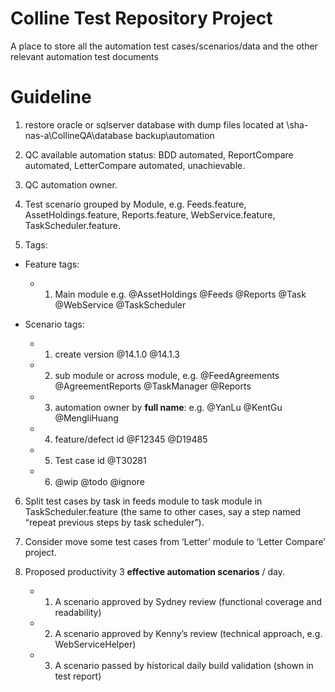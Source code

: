 **Colline Test Repository Project**
===
A place to store all the automation test cases/scenarios/data and the other relevant automation test documents

**Guideline**
===
1.	restore oracle or sqlserver database with dump files located at \\sha-nas-a\CollineQA\database backup\automation

2.	QC available automation status: BDD automated, ReportCompare automated, LetterCompare automated, unachievable.

3.	QC automation owner.

4.	Test scenario grouped by Module, e.g. Feeds.feature, AssetHoldings.feature, Reports.feature, WebService.feature, TaskScheduler.feature.

5.	Tags:

* Feature tags:
    * 1)	Main module e.g. @AssetHoldings  @Feeds @Reports @Task @WebService @TaskScheduler

* Scenario tags:
    * 1)	create version @14.1.0 @14.1.3
    * 2)	sub module or across module, e.g. @FeedAgreements @AgreementReports @TaskManager @Reports
    * 3)	automation owner by **full name**: e.g. @YanLu @KentGu @MengliHuang
    * 4)	feature/defect id @F12345 @D19485
    * 5)	Test case id @T30281
    * 6)	@wip @todo @ignore

6.	Split test cases by task in feeds module to task module in TaskScheduler.feature (the same to other cases, say a step named “repeat previous steps by task scheduler”).

7.	Consider move some test cases from ‘Letter’ module to ‘Letter Compare’ project.

8.	Proposed productivity 3 **effective automation scenarios** / day.
    * 1)	A scenario approved by Sydney review (functional coverage and readability)
    * 2)	A scenario approved by Kenny’s review (technical approach, e.g. WebServiceHelper)
    * 3)	A scenario passed by historical daily build validation (shown in test report)
